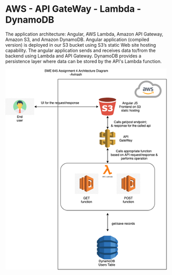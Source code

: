 # AWS - API GateWay - Lambda - DynamoDB
The application architecture: Angular, AWS Lambda, Amazon API Gateway, Amazon S3, and Amazon DynamoDB. Angular application (compiled version) is deployed in our S3 bucket using S3’s static Web site hosting capability. The angular application sends and receives data to/from the backend using Lambda and API Gateway. DynamoDB provides a persistence layer where data can be stored by the API's Lambda function. 


![Architecture Diagram](https://github.com/Avinash-Murugappan/AWS-APIGateWay-Lambda-DynamoDB/blob/master/ArchitectureDiagram.png)
